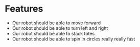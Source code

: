 # Features

* Our robot should be able to move forward
* Our robot should be able to turn left and right
* Our robot should be able to stack totes
* Our robot should be able to spin in circles really really fast

